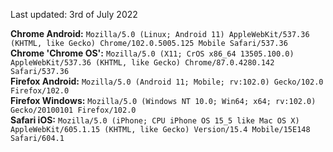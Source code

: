 Last updated: 3rd of July 2022

<b>Chrome Android:</b> `Mozilla/5.0 (Linux; Android 11) AppleWebKit/537.36 (KHTML, like Gecko) Chrome/102.0.5005.125 Mobile Safari/537.36`<br>
<b>Chrome 'Chrome OS':</b> `Mozilla/5.0 (X11; CrOS x86_64 13505.100.0) AppleWebKit/537.36 (KHTML, like Gecko) Chrome/87.0.4280.142 Safari/537.36`<br>
<b>Firefox Android:</b> `Mozilla/5.0 (Android 11; Mobile; rv:102.0) Gecko/102.0 Firefox/102.0`<br>
<b>Firefox Windows:</b> `Mozilla/5.0 (Windows NT 10.0; Win64; x64; rv:102.0) Gecko/20100101 Firefox/102.0`<br>
<b>Safari iOS:</b> `Mozilla/5.0 (iPhone; CPU iPhone OS 15_5 like Mac OS X) AppleWebKit/605.1.15 (KHTML, like Gecko) Version/15.4 Mobile/15E148 Safari/604.1`<br>
